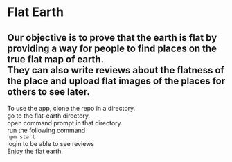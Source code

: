 # Flat Earth
Our objective is to prove that the earth is flat by providing a way for people to find places on the true flat map of earth.<br>
They can also write reviews about the flatness of the place and upload flat images of the places for others to see later.
--------------------
To use the app, clone the repo in a directory.<br>
go to the flat-earth directory.<br>
open command prompt in that directory.<br>
run the following command<br>
`npm start`<br>
login to be able to see reviews<br>
Enjoy the flat earth.